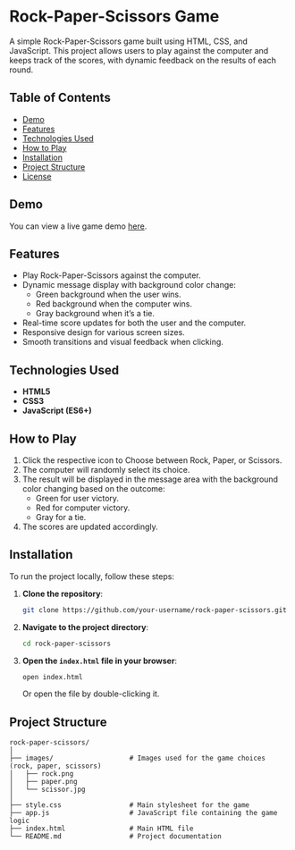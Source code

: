 # Rock-Paper-Scissors Game

A simple Rock-Paper-Scissors game built using HTML, CSS, and JavaScript. This project allows users to play against the computer and keeps track of the scores, with dynamic feedback on the results of each round.

## Table of Contents

- [Demo](#demo)
- [Features](#features)
- [Technologies Used](#technologies-used)
- [How to Play](#how-to-play)
- [Installation](#installation)
- [Project Structure](#project-structure)
- [License](#license)

## Demo

You can view a live game demo [here](https://rock-paper-scissor-arnab-kanti-das-projects.vercel.app/).

## Features

- Play Rock-Paper-Scissors against the computer.
- Dynamic message display with background color change:
  - Green background when the user wins.
  - Red background when the computer wins.
  - Gray background when it’s a tie.
- Real-time score updates for both the user and the computer.
- Responsive design for various screen sizes.
- Smooth transitions and visual feedback when clicking.

## Technologies Used

- **HTML5**
- **CSS3**
- **JavaScript (ES6+)**

## How to Play

1. Click the respective icon to Choose between Rock, Paper, or Scissors.
2. The computer will randomly select its choice.
3. The result will be displayed in the message area with the background color changing based on the outcome:
   - Green for user victory.
   - Red for computer victory.
   - Gray for a tie.
4. The scores are updated accordingly.

## Installation

To run the project locally, follow these steps:

1. **Clone the repository**:
   ```bash
   git clone https://github.com/your-username/rock-paper-scissors.git
   ```
2. **Navigate to the project directory**:
   ```bash
   cd rock-paper-scissors
   ```
3. **Open the `index.html` file in your browser**:
   ```bash
   open index.html
   ```
   Or open the file by double-clicking it.

## Project Structure

```
rock-paper-scissors/
│
├── images/                   # Images used for the game choices (rock, paper, scissors)
│   ├── rock.png
│   ├── paper.png
│   └── scissor.jpg
│
├── style.css                 # Main stylesheet for the game
├── app.js                    # JavaScript file containing the game logic
├── index.html                # Main HTML file
└── README.md                 # Project documentation
```
